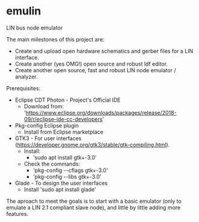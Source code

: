 # emulin
LIN bus node emulator

The main milestones of this project are:
* Create and upload open hardware schematics and gerber files for a LIN interface.
* Create another (yes OMG!) open source and robust ldf editor.
* Create another open source, fast and robust LIN node emulator / analyzer.

Prerequisites:
* Eclipse CDT Photon - Project's Official IDE
    * Download from: 'https://www.eclipse.org/downloads/packages/release/2018-09/r/eclipse-ide-cc-developers'
* Pkg-config Eclipse plugin
    * Install from Eclipse marketplace
* GTK3 - For user interfaces (https://developer.gnome.org/gtk3/stable/gtk-compiling.html).
    * Install:
         * 'sudo apt install gtk+-3.0'
    * Check the commands:
         * 'pkg-config --cflags gtk+-3.0'
         * 'pkg-config --libs gtk+-3.0'
* Glade - To design the user interfaces
    * Install 'sudo apt install glade'


The aproach to meet the goals is to start with a basic emulator (only to emulate a LIN 2.1 compliant slave node), and little by little adding more features.
